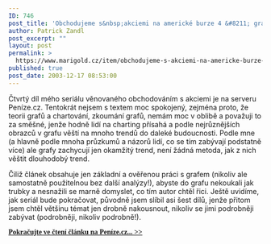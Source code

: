 ```yaml
---
ID: 746
post_title: 'Obchodujeme s&nbsp;akciemi na americké burze 4 &#8211; grafy'
author: Patrick Zandl
post_excerpt: ""
layout: post
permalink: >
  https://www.marigold.cz/item/obchodujeme-s-akciemi-na-americke-burze-4-grafy
published: true
post_date: 2003-12-17 08:53:00
---
```

<P>Čtvrtý díl mého seriálu věnovaného obchodováním s akciemi je na serveru Peníze.cz. Tentokrát nejsem s textem moc spokojený, zejména proto, že teorii grafů a chartování, zkoumání grafů, nemám moc v oblibě a považuji to za směšné, jenže hodně lidí na charting přísahá a podle nejrůznějších obrazců v grafu věští na mnoho trendů do daleké budoucnosti. Podle mne (a hlavně podle mnoha průzkumů a názorů lidí, co se tím zabývají podstatně více) ale grafy zachycují jen okamžitý trend, není žádná metoda, jak z nich věštit dlouhodobý trend. </P>
<P>Čiliž článek obsahuje jen základní a ověřenou práci s grafem (nikoliv ale samostatně použitelnou bez další analýzy!), abyste do&#160;grafu nekoukali jak trubky a nesnažili se marně domyslet, co tím autor chtěl řici. Ještě uvidíme, jak seriál bude pokračovat, původně jsem slíbil asi šest dílů, jenže přitom jsem chtěl většinu témat jen drobně nakousnout, nikoliv se jimi podrobněji zabývat (podrobněji, nikoliv podrobně!). </P><FONT face=Times><A href="http://www.penize.cz/info/zpravy/zprava.asp?IDP=1&amp;NewsID=2623" target=_blank>
<P><FONT face=Times><STRONG>Pokračujte ve čtení článku na Peníze.cz... &gt;&gt;</STRONG></FONT></A></FONT></P>